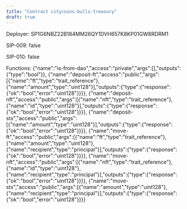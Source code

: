 ```yaml
---
title: "Contract citycoins-bulls-treasury"
draft: true
---
```

Deployer: SP1G6NBZ22B184MM26QY1DVH657K8KP01GW8RDRM1

SIP-009: false

SIP-010: false

Functions:
{"name":"is-from-dao","access":"private","args":[],"outputs":{"type":"bool"}}, {"name":"deposit-ft","access":"public","args":[{"name":"ft","type":"trait_reference"},{"name":"amount","type":"uint128"}],"outputs":{"type":{"response":{"ok":"bool","error":"uint128"}}}}, {"name":"deposit-nft","access":"public","args":[{"name":"nft","type":"trait_reference"},{"name":"id","type":"uint128"}],"outputs":{"type":{"response":{"ok":"bool","error":"uint128"}}}}, {"name":"deposit-stx","access":"public","args":[{"name":"amount","type":"uint128"}],"outputs":{"type":{"response":{"ok":"bool","error":"uint128"}}}}, {"name":"move-ft","access":"public","args":[{"name":"ft","type":"trait_reference"},{"name":"amount","type":"uint128"},{"name":"recipient","type":"principal"}],"outputs":{"type":{"response":{"ok":"bool","error":"uint128"}}}}, {"name":"move-nft","access":"public","args":[{"name":"nft","type":"trait_reference"},{"name":"id","type":"uint128"},{"name":"recipient","type":"principal"}],"outputs":{"type":{"response":{"ok":"bool","error":"uint128"}}}}, {"name":"move-stx","access":"public","args":[{"name":"amount","type":"uint128"},{"name":"recipient","type":"principal"}],"outputs":{"type":{"response":{"ok":"bool","error":"uint128"}}}}
